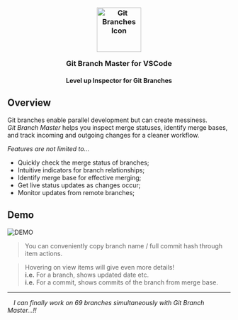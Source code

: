 <h3 align="center">
	<img src="https://raw.githubusercontent.com/CarbonicSoda/vscode-git-branch-master/master/media/icon.png" width="100" alt="Git Branches Icon" />
	<p></p>
	Git Branch Master for VSCode
</h3>
<h4 align="center">Level up Inspector for Git Branches</h4>

## Overview

Git branches enable parallel development but can create messiness.  
_Git Branch Master_ helps you inspect merge statuses, identify merge bases, and track incoming and outgoing changes for a cleaner workflow.

_Features are not limited to..._

-   Quickly check the merge status of branches;
-   Intuitive indicators for branch relationships;
-   Identify merge base for effective merging;
-   Get live status updates as changes occur;
-   Monitor updates from remote branches;

## Demo

![DEMO](https://github.com/CarbonicSoda/vscode-git-branch-master/blob/master/media/demo.png?raw=true)

> You can conveniently copy branch name / full commit hash
> through item actions.

> Hovering on view items will give even more details!  
> **i.e.** For a branch, shows updated date etc.  
> **i.e.** For a commit, shows commits of the branch from merge base.

---

_&emsp;I can finally work on 69 branches simultaneously with Git Branch Master...!!_
